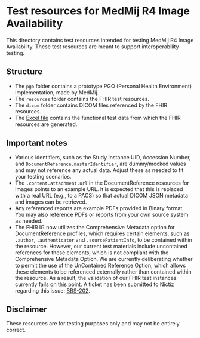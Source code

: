 # Test resources for MedMij R4 Image Availability  

This directory contains test resources intended for testing MedMij R4 Image Availability. These test resources are meant to support interoperability testing.

## Structure  
- The `pgo` folder contains a prototype PGO (Personal Health Environment) implementation, made by MedMij.
- The `resources` folder contains the FHIR test resources.
- The `dicom` folder contains DICOM files referenced by the FHIR resources.
- The [Excel file](https://github.com/Stichting-MedMij/MedMij-R4-ImageAvailability/blob/main/test/Testdata_MedMij_Beeldbeschikbaarheid_1.0.0-beta.1.xlsx) contains the functional test data from which the FHIR resources are generated.

## Important notes
- Various identifiers, such as the Study Instance UID, Accession Number, and `DocumentReference.masterIdentifier`, are dummy/mocked values and may not reference any actual data. Adjust these as needed to fit your testing scenarios.
- The `.content.attachment.url` in the DocumentReference resources for images points to an example URL. It is expected that this is replaced with a real URL (e.g., to a PACS) so that actual DICOM JSON metadata and images can be retrieved.  
- Any referenced reports are example PDFs provided in Binary format. You may also reference PDFs or reports from your own source system as needed.
- The FHIR IG now utilizes the Comprehensive Metadata option for DocumentReference profiles, which requires certain elements, such as `.author`, `.authenticator` and `.sourcePatientInfo`, to be contained within the resource. However, our current test materials include uncontained references for these elements, which is not compliant with the Comprehensive Metadata Option. We are currently deliberating whether to permit the use of the UnContained Reference Option, which allows these elements to be referenced externally rather than contained within the resource. As a result, the validation of our FHIR test instances currently fails on this point. A ticket has been submitted to Nictiz regarding this issue: [BBS-202](https://nictiz.atlassian.net/browse/BBS-202).

## Disclaimer
These resources are for testing purposes only and may not be entirely correct.